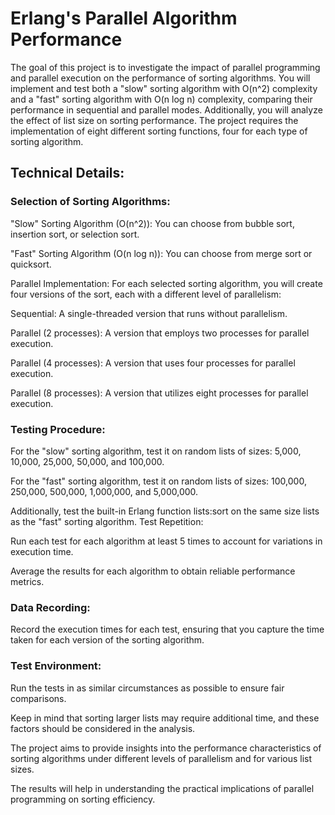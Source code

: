 # Erlang's Parallel Algorithm Performance

The goal of this project is to investigate the impact of parallel programming and parallel execution on the performance of sorting algorithms. You will implement and test both a "slow" sorting algorithm with O(n^2) complexity and a "fast" sorting algorithm with O(n log n) complexity, comparing their performance in sequential and parallel modes. Additionally, you will analyze the effect of list size on sorting performance. The project requires the implementation of eight different sorting functions, four for each type of sorting algorithm.

## Technical Details:

### Selection of Sorting Algorithms:

"Slow" Sorting Algorithm (O(n^2)): You can choose from bubble sort, insertion sort, or selection sort.

"Fast" Sorting Algorithm (O(n log n)): You can choose from merge sort or quicksort.

Parallel Implementation:
For each selected sorting algorithm, you will create four versions of the sort, each with a different level of parallelism:

Sequential: A single-threaded version that runs without parallelism.

Parallel (2 processes): A version that employs two processes for parallel execution.

Parallel (4 processes): A version that uses four processes for parallel execution.

Parallel (8 processes): A version that utilizes eight processes for parallel execution.

### Testing Procedure:

For the "slow" sorting algorithm, test it on random lists of sizes: 5,000, 10,000, 25,000, 50,000, and 100,000.

For the "fast" sorting algorithm, test it on random lists of sizes: 100,000, 250,000, 500,000, 1,000,000, and 5,000,000.

Additionally, test the built-in Erlang function lists:sort on the same size lists as the "fast" sorting algorithm.
Test Repetition:

Run each test for each algorithm at least 5 times to account for variations in execution time.

Average the results for each algorithm to obtain reliable performance metrics.

### Data Recording:

Record the execution times for each test, ensuring that you capture the time taken for each version of the sorting algorithm.

### Test Environment:

Run the tests in as similar circumstances as possible to ensure fair comparisons.

Keep in mind that sorting larger lists may require additional time, and these factors should be considered in the analysis.

The project aims to provide insights into the performance characteristics of sorting algorithms under different levels of parallelism and for various list sizes. 

The results will help in understanding the practical implications of parallel programming on sorting efficiency.

